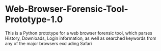 # Web-Browser-Forensic-Tool-Prototype-1.0

This is a Python prototype for a web browser forensic tool, which parses History, Downloads, Login information, as well as searched keywords from any of the major browsers excluding Safari
